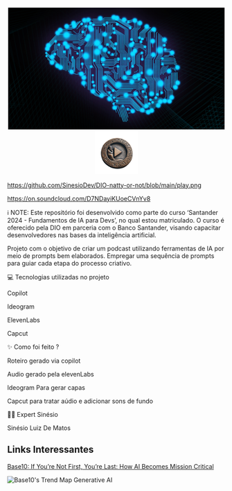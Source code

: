 
<p align="center">
<img 
    src="https://github.com/SinesioDev/DIO-natty-or-not/blob/main/cape.png?raw=true"
    width="500"
/>

<a href="https://on.soundcloud.com/D7NDayiKUoeCVnYv8" rel="nofollow">
    <img src="https://github.com/SinesioDev/DIO-natty-or-not/blob/main/play.png" width="100"
    alt="Clique aqui para ouvir o Podcast" style="max-width: 100%;">
  </a>
  
<p align="center" dir="auto">
      
  

  
   
https://github.com/SinesioDev/DIO-natty-or-not/blob/main/play.png

https://on.soundcloud.com/D7NDayiKUoeCVnYv8



ℹ️ NOTE: Este repositório foi desenvolvido como parte do curso ‘Santander 2024 - Fundamentos de IA para Devs’, no qual estou matriculado. O curso é oferecido pela DIO em parceria com o Banco Santander, visando capacitar desenvolvedores nas bases da inteligência artificial.

Projeto com o objetivo de criar um podcast utilizando ferramentas de IA por meio de prompts bem elaborados. Empregar uma sequência de prompts para guiar cada etapa do processo criativo.

💻 Tecnologias utilizadas no projeto

Copilot

Ideogram

ElevenLabs

Capcut

✨ Como foi feito ?

Roteiro gerado via copilot

Audio gerado pela elevenLabs

Ideogram Para gerar capas

Capcut para tratar aúdio e adicionar sons de fundo

👨‍💻 Expert
Sinésio

   Sinésio Luiz De Matos
   


## Links Interessantes

[Base10: If You’re Not First, You’re Last: How AI Becomes Mission Critical](https://base10.vc/post/generative-ai-mission-critical/)

![Base10's Trend Map Generative AI](https://github.com/digitalinnovationone/lab-natty-or-not/assets/730492/f4df26e8-f8f7-4419-8252-c69d73ea930c)
